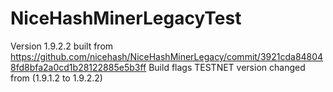 # NiceHashMinerLegacyTest

Version 1.9.2.2 built from https://github.com/nicehash/NiceHashMinerLegacy/commit/3921cda848048fd8bfa2a0cd1b28122885e5b3ff
Build flags TESTNET version changed from (1.9.1.2 to 1.9.2.2)